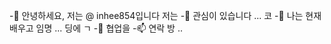 -👋 안녕하세요, 저는 @ inhee854입니다
저는 
-👀 관심이 있습니다 ... 코
-🌱 나는 현재 배우고 임명 ... 딩에 ㄱ
-💞️ 협업을 
-📫 연락 방 ..

<!---
inhee854/inhee854 is a ✨ special ✨ repository because its `README.md` (this file) appears on your GitHub profile.
You can click the Preview link to take a look at your changes.
--->

